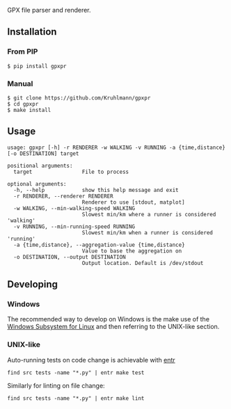 GPX file parser and renderer.

## Installation

### From PIP

    $ pip install gpxpr

### Manual

    $ git clone https://github.com/Kruhlmann/gpxpr
    $ cd gpxpr
    $ make install

## Usage

    usage: gpxpr [-h] -r RENDERER -w WALKING -v RUNNING -a {time,distance} [-o DESTINATION] target

    positional arguments:
      target                File to process

    optional arguments:
      -h, --help            show this help message and exit
      -r RENDERER, --renderer RENDERER
                            Renderer to use [stdout, matplot]
      -w WALKING, --min-walking-speed WALKING
                            Slowest min/km where a runner is considered 'walking'
      -v RUNNING, --min-running-speed RUNNING
                            Slowest min/km when a runner is considered 'running'
      -a {time,distance}, --aggregation-value {time,distance}
                            Value to base the aggregation on
      -o DESTINATION, --output DESTINATION
                            Output location. Default is /dev/stdout

## Developing

### Windows

The recommended way to develop on Windows is the make use of the [Windows Subsystem for Linux](https://docs.microsoft.com/en-us/windows/wsl/install) and then referring to the UNIX-like section.

### UNIX-like

Auto-running tests on code change is achievable with [entr](https://archlinux.org/packages/community/x86_64/entr/)

    find src tests -name "*.py" | entr make test

Similarly for linting on file change:

    find src tests -name "*.py" | entr make lint
